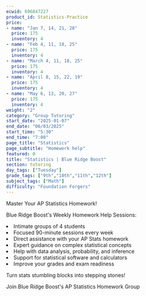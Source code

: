 ```yaml
---
ecwid: 696847227
product_id: Statistics-Practice
price:
- name: "Jan 7, 14, 21, 28"
  price: 175
  inventory: 4
- name: "Feb 4, 11, 18, 25"
  price: 175
  inventory: 4
- name: "March 4, 11, 18, 25"
  price: 175
  inventory: 4
- name: "April 8, 15, 22, 19"
  price: 175
  inventory: 4
- name: "May 6, 13, 20, 27"
  price: 175
  inventory: 4
weight: "2"
category: "Group Tutoring"
start_date: "2025-01-07"
end_date: "06/03/2025"
start_time: "5:30"
end_time: "7:00"
page_title: "Statistics"
page_subtitle: "Homework help"
featured: 0
title: "Statistics | Blue Ridge Boost"
section: tutoring
day_tags: ["Tuesday"]
grade_tags: ["9th","10th","11th","12th"]
subject_tags: ["Math"]
difficulty: "Foundation Forgers"
---
```

<p><span></span>Master Your AP Statistics Homework!</p><p>Blue Ridge Boost's Weekly Homework Help Sessions:</p><li> Intimate groups of 4 students</li><li>Focused 90-minute sessions every week</li><li>Direct assistance with your AP Stats homework</li><li>Expert guidance on complex statistical concepts</li><li>Help with data analysis, probability, and inference</li><li>Support for statistical software and calculators</li><li>Improve your grades and exam readiness</li><p>Turn stats stumbling blocks into stepping stones!</p><p>Join Blue Ridge Boost's AP Statistics Homework Group</p>
